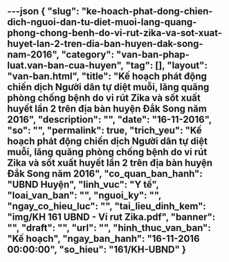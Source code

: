 ---json
{
    "slug": "ke-hoach-phat-dong-chien-dich-nguoi-dan-tu-diet-muoi-lang-quang-phong-chong-benh-do-vi-rut-zika-va-sot-xuat-huyet-lan-2-tren-dia-ban-huyen-dak-song-nam-2016",
    "category": "van-ban-phap-luat.van-ban-cua-huyen",
    "tag": [],
    "layout": "van-ban.html",
    "title": "Kế hoạch phát động chiến dịch Người dân tự diệt muỗi, lăng quăng phòng chống bệnh do vi rút Zika và sốt xuất huyết lần 2 trên địa bàn huyện Đắk Song năm 2016",
    "description": "",
    "date": "16-11-2016",
    "so": "",
    "permalink": true,
    "trich_yeu": "Kế hoạch phát động chiến dịch Người dân tự diệt muỗi, lăng quăng phòng chống bệnh do vi rút Zika và sốt xuất huyết lần 2 trên địa bàn huyện Đắk Song năm 2016",
    "co_quan_ban_hanh": "UBND Huyện",
    "linh_vuc": "Y tế",
    "loai_van_ban": "",
    "nguoi_ky": "",
    "ngay_co_hieu_luc": "",
    "tai_lieu_dinh_kem": "img/KH 161 UBND - Vi rut Zika.pdf",
    "banner": "",
    "draft": "",
    "url": "",
    "hinh_thuc_van_ban": "Kế hoạch",
    "ngay_ban_hanh": "16-11-2016 00:00:00",
    "so_hieu": "161/KH-UBND"
}
---
